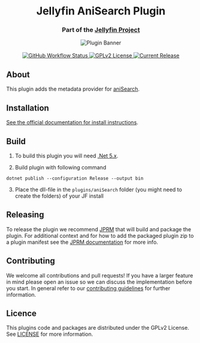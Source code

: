 <h1 align="center">Jellyfin AniSearch Plugin</h1>
<h3 align="center">Part of the <a href="https://jellyfin.media">Jellyfin Project</a></h3>

<p align="center">
<img alt="Plugin Banner" src="https://raw.githubusercontent.com/jellyfin/jellyfin-ux/master/plugins/SVG/jellyfin-plugin-anisearch.svg?sanitize=true"/>
<br/>
<br/>
<a href="https://github.com/jellyfin/jellyfin-plugin-anisearch/actions?query=workflow%3A%22Test+Build+Plugin%22">
<img alt="GitHub Workflow Status" src="https://img.shields.io/github/workflow/status/jellyfin/jellyfin-plugin-anisearch/Test%20Build%20Plugin.svg">
</a>
<a href="https://github.com/jellyfin/jellyfin-plugin-anisearch">
<img alt="GPLv2 License" src="https://img.shields.io/github/license/jellyfin/jellyfin-plugin-anisearch.svg"/>
</a>
<a href="https://github.com/jellyfin/jellyfin-plugin-anisearch/releases">
<img alt="Current Release" src="https://img.shields.io/github/release/jellyfin/jellyfin-plugin-anisearch.svg"/>
</a>
</p>

## About

This plugin adds the metadata provider for [aniSearch](https://www.anisearch.com/).

## Installation

[See the official documentation for install instructions](https://jellyfin.org/docs/general/server/plugins/index.html#installing).

## Build

1. To build this plugin you will need [.Net 5.x](https://dotnet.microsoft.com/download/dotnet/5.0).

2. Build plugin with following command
  ```
  dotnet publish --configuration Release --output bin
  ```

3. Place the dll-file in the `plugins/aniSearch` folder (you might need to create the folders) of your JF install

## Releasing

To release the plugin we recommend [JPRM](https://github.com/oddstr13/jellyfin-plugin-repository-manager) that will build and package the plugin.
For additional context and for how to add the packaged plugin zip to a plugin manifest see the [JPRM documentation](https://github.com/oddstr13/jellyfin-plugin-repository-manager) for more info.

## Contributing

We welcome all contributions and pull requests! If you have a larger feature in mind please open an issue so we can discuss the implementation before you start.
In general refer to our [contributing guidelines](https://github.com/jellyfin/.github/blob/master/CONTRIBUTING.md) for further information.

## Licence

This plugins code and packages are distributed under the GPLv2 License. See [LICENSE](./LICENSE) for more information.
